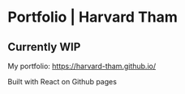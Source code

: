 # Portfolio | Harvard Tham

## Currently WIP

My portfolio: https://harvard-tham.github.io/ 

Built with React on Github pages